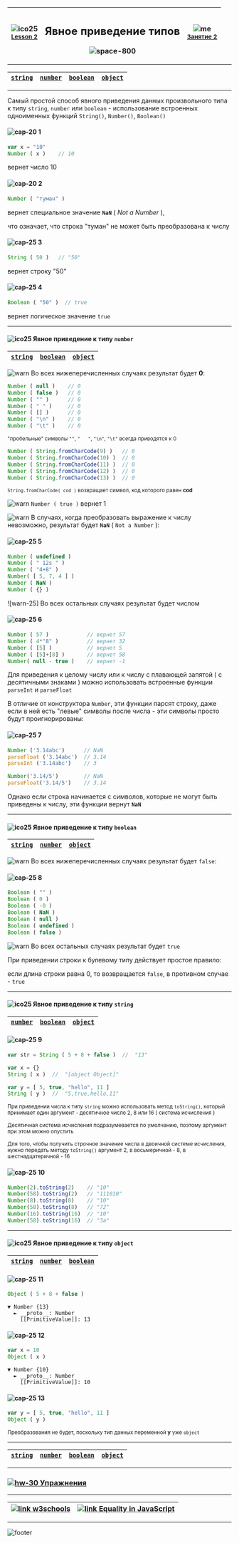 [footer]: https://github.com/garevna/js-course/raw/master/images/a-level-ico.png?raw=true
[me]: https://raw.githubusercontent.com/garevna/a-level-js-lessons/master/ico/myPhoto-40.png "Ⓒ Irina Fylyppova ( garevna ) 2019"

[ico20]: https://raw.githubusercontent.com/garevna/a-level-js-lessons/master/ico/a-level-20.png
[ico25]: https://raw.githubusercontent.com/garevna/a-level-js-lessons/master/ico/a-level-25.png
[hw-30]: https://raw.githubusercontent.com/garevna/a-level-js-lessons/master/ico/briefcase-30.png
[cap-20]: https://raw.githubusercontent.com/garevna/a-level-js-lessons/master/ico/coffee-20.png
[cap-25]: https://raw.githubusercontent.com/garevna/a-level-js-lessons/master/ico/coffee-25.png
[cap-30]: https://raw.githubusercontent.com/garevna/a-level-js-lessons/master/ico/coffee-30.png
[error]: https://raw.githubusercontent.com/garevna/a-level-js-lessons/master/ico/no_entry-20.png
[warn]: https://raw.githubusercontent.com/garevna/a-level-js-lessons/master/ico/warning-25.png
[link]: https://raw.githubusercontent.com/garevna/a-level-js-lessons/master/ico/link-20.png
[space-800]: https://raw.githubusercontent.com/garevna/a-level-js-lessons/master/ico/space-800.png

[lesson]: ../lessons/lesson-02.md

| ![ico25] <br/><sup>[**Lesson&nbsp;2**][lesson]</sup> | <h2>Явное приведение типов</h2>![space-800] | ![me] <br/><sup>[**Занятие&nbsp;2**][lesson]</sup> |
|-|-|-|

_________________________________________________________________________

| [`string`](#string) | [`number`](#number) | [`boolean`](#boolean) | [`object`](#object) |
|-|-|-|-|

_____________________________________________________________

Самый простой способ явного приведения данных произвольного типа к типу `string`, `number` или `boolean` -
использование встроенных одноименных функций `String()`,  `Number()`,  `Boolean()`

#### ![cap-20] 1

```javascript
var x = "10"
Number ( x )    // 10
```

вернет число 10

#### ![cap-20] 2

```javascript
Number ( "туман" )
```

вернет специальное значение  **`NaN`** ( _Not  a  Number_ ),

что означает, что строка "туман" не может быть преобразована к числу

#### ![cap-25] 3

```javascript
String ( 50 )   // "50"
```

вернет строку "50"

#### ![cap-25] 4

```javascript
Boolean ( "50" )  // true
```

вернет логическое значение  `true`

_____________________________________________________________

<a name="number"></a>
#### ![ico25] Явное приведение к типу `number`

| [`string`](#string) | [`boolean`](#boolean) | [`object`](#object) |
|-|-|-|

![warn] Во всех нижеперечисленных случаях результат будет **0**:

```javascript
Number ( null )    // 0
Number ( false )   // 0
Number ( "" )      // 0
Number ( " " )     // 0
Number ( [] )      // 0
Number ( "\n" )    // 0
Number ( "\t" )    // 0
```

<sup>"пробельные" символы `""`, `"   "`, `"\n"`, `"\t"` всегда приводятся к 0</sup>

```javascript
Number ( String.fromCharCode(9) )   // 0
Number ( String.fromCharCode(10) )  // 0
Number ( String.fromCharCode(11) )  // 0
Number ( String.fromCharCode(12) )  // 0
Number ( String.fromCharCode(13) )  // 0
```

<sup>`String.fromCharCode( cod )` возвращает символ, код которого равен **cod**</sup>

![warn] `Number ( true )`  вернет 1

![warn] В случаях, когда преобразовать выражение к числу невозможно, результат будет  **`NaN`** ( `Not a Number` ):

#### ![cap-25] 5

```javascript
Number ( undefined )
Number ( " 12s " )
Number ( "4+8" )
Number( [ 5, 7, 4 ] )
Number ( NaN )
Number ( {} )
```

![warn-25]  Во всех остальных случаях результат будет  числом

#### ![cap-25] 6

```javascript
Number ( 57 )            // вернет 57
Number ( 4*"8" )         // вернет 32
Number ( [5] )           // вернет 5
Number ( [5]+[8] )       // вернет 58
Number( null - true )    // вернет -1
```

Для приведения к целому числу или к числу с плавающей запятой ( с десятичными знаками ) можно использовать встроенные функции `parseInt` и `parseFloat`

В отличие от конструктора `Number`, эти функции парсят строку, даже если в ней есть "левые" символы после числа - эти символы просто будут проигнорированы:

#### ![cap-25] 7

```javascript
Number ('3.14abc')      // NaN
parseFloat ('3.14abc')  // 3.14
parseInt ('3.14abc')    // 3

Number('3.14/5')        // NaN
parseFloat('3.14/5')    // 3.14
```

Однако если строка начинается с символов, которые не могут быть приведены к числу, эти функции вернут **`NaN`**

________________________________________________________

<a name="boolean"></a>
#### ![ico25] Явное приведение к типу `boolean`

| [`string`](#string) | [`number`](#number) | [`object`](#object) |
|-|-|-|

![warn] Во всех нижеперечисленных случаях результат будет  `false`:

#### ![cap-25] 8

```javascript
Boolean ( "" )
Boolean ( 0 )     
Boolean ( -0 )  
Boolean ( NaN )
Boolean ( null )
Boolean ( undefined )
Boolean ( false )
```

![warn] Во всех остальных случаях результат будет  `true`

При приведении строки к булевому типу действует простое правило:

если длина строки равна 0, то возвращается `false`, в противном случае - `true`

_________________________________________________________

<a name="string"></a>
#### ![ico25] Явное приведение к типу `string`

| [`number`](#number) | [`boolean`](#boolean) | [`object`](#object) |
|-|-|-|

#### ![cap-25] 9

```javascript
var str = String ( 5 + 8 + false )  //  "13"

var x = {}
String ( x )  //  "[object Object]"

var y = [ 5, true, "hello", 11 ]
String ( y )  //  "5,true,hello,11"
```

<sup>При приведении числа к типу `string` можно использовать метод `toString()`, который принимает один аргумент - десятичное число 2, 8 или 16 ( система исчисления )</sup>

<sup>Десятичная система исчисления подразумевается по умолчанию, поэтому аргумент при этом можно опустить</sup>

<sup>Для того, чтобы получить строчное значение числа в двоичной системе исчисления, нужно передать методу `toString()` аргумент 2, в восьмеричной - 8, в шестнадцатеричной - 16</sup>

#### ![cap-25] 10

```javascript
Number(2).toString(2)    // "10"
Number(58).toString(2)   // "111010"
Number(8).toString(8)    // "10"
Number(58).toString(8)   // "72"
Number(16).toString(16)  // "10"
Number(58).toString(16)  // "3a"
```

_____________________________________________________________

<a name="object"></a>
#### ![ico25] Явное приведение к типу `object`

| [`string`](#string) | [`number`](#number) | [`boolean`](#boolean) |
|-|-|-|

#### ![cap-25] 11

```javascript
Object ( 5 + 8 + false )
```

```console
▼ Number {13}
  ► __proto__: Number
    [[PrimitiveValue]]: 13
```

#### ![cap-25] 12

```javascript
var x = 10
Object ( x )
```

```console
▼ Number {10}
  ► __proto__: Number
    [[PrimitiveValue]]: 10
```

#### ![cap-25] 13

```javascript
var y = [ 5, true, "hello", 11 ]
Object ( y )
```

<sup>Преобразования не будет, поскольку тип данных переменной **y** уже `object`</sup>

________________________________________________________

| [`string`](#string) | [`number`](#number) | [`boolean`](#boolean) | [`object`](#object) |
|-|-|-|-|

________________________________________________________

### [![hw-30] Упражнения](https://docs.google.com/forms/d/e/1FAIpQLSdFHuyyukF2rmA04BN1AmS5MCNXWgQmR5t7mmxyTpzdBZVGGw/viewform)

_____________________________________________________________

| [![link] w3schools](https://www.w3schools.com/jsref/jsref_infinity.asp) | [![link] Equality in JavaScript](https://dorey.github.io/JavaScript-Equality-Table/unified/) |
|-|-|

_________________________________________________________________________

![footer]
